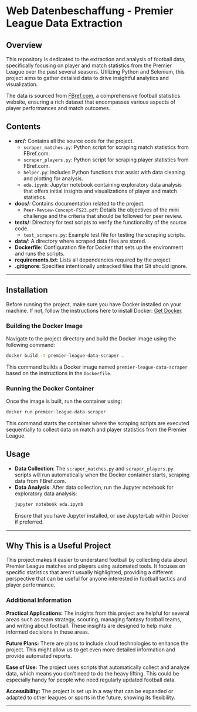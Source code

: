 # Web Datenbeschaffung - Premier League Data Extraction

## Overview
This repository is dedicated to the extraction and analysis of football data, specifically focusing on player and match statistics from the Premier League over the past several seasons. Utilizing Python and Selenium, this project aims to gather detailed data to drive insightful analytics and visualization.

The data is sourced from [FBref.com](https://fbref.com), a comprehensive football statistics website, ensuring a rich dataset that encompasses various aspects of player performances and match outcomes.

## Contents
- **src/**: Contains all the source code for the project.
  - `scraper_matches.py`: Python script for scraping match statistics from FBref.com.
  - `scraper_players.py`: Python script for scraping player statistics from FBref.com.
  - `helper.py`: Includes Python functions that assist with data cleaning and plotting for analysis.
  - `eda.ipynb`: Jupyter notebook containing exploratory data analysis that offers initial insights and visualizations of player and match statistics.
- **docs/**: Contains documentation related to the project.
  - `Peer-Review-Concept-FS23.pdf`: Details the objectives of the mini challenge and the criteria that should be followed for peer review.
- **tests/**: Directory for test scripts to verify the functionality of the source code.
  - `test_scrapers.py`: Example test file for testing the scraping scripts.
- **data/**: A directory where scraped data files are stored.
- **Dockerfile**: Configuration file for Docker that sets up the environment and runs the scripts.
- **requirements.txt**: Lists all dependencies required by the project.
- **.gitignore**: Specifies intentionally untracked files that Git should ignore.

---

## Installation
Before running the project, make sure you have Docker installed on your machine. If not, follow the instructions here to install Docker: [Get Docker](https://docs.docker.com/get-docker/).

### Building the Docker Image
Navigate to the project directory and build the Docker image using the following command:
```bash
docker build -t premier-league-data-scraper .
```
This command builds a Docker image named `premier-league-data-scraper` based on the instructions in the `Dockerfile`.

### Running the Docker Container
Once the image is built, run the container using:
```bash
docker run premier-league-data-scraper
```
This command starts the container where the scraping scripts are executed sequentially to collect data on match and player statistics from the Premier League.

## Usage
- **Data Collection**: The `scraper_matches.py` and `scraper_players.py` scripts will run automatically when the Docker container starts, scraping data from FBref.com.
- **Data Analysis**: After data collection, run the Jupyter notebook for exploratory data analysis:
  ```bash
  jupyter notebook eda.ipynb
  ```
  Ensure that you have Jupyter installed, or use JupyterLab within Docker if preferred.
  
---

## Why This is a Useful Project

This project makes it easier to understand football by collecting data about Premier League matches and players using automated tools. It focuses on specific statistics that aren't usually highlighted, providing a different perspective that can be useful for anyone interested in football tactics and player performance.

### Additional Information

**Practical Applications:** The insights from this project are helpful for several areas such as team strategy, scouting, managing fantasy football teams, and writing about football. These insights are designed to help make informed decisions in these areas.

**Future Plans:** There are plans to include cloud technologies to enhance the project. This might allow us to get even more detailed information and provide automated reports.

**Ease of Use:** The project uses scripts that automatically collect and analyze data, which means you don't need to do the heavy lifting. This could be especially handy for people who need regularly updated football data.

**Accessibility:** The project is set up in a way that can be expanded or adapted to other leagues or sports in the future, showing its flexibility.

---
